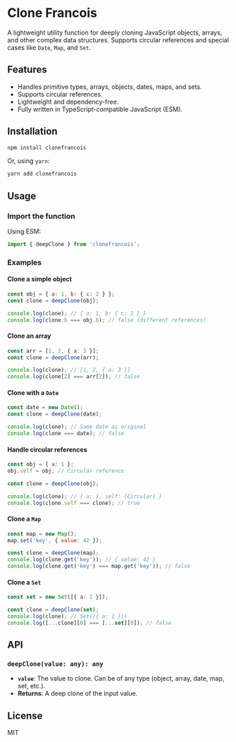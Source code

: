 
# Clone Francois

A lightweight utility function for deeply cloning JavaScript objects, arrays, and other complex data structures. Supports circular references and special cases like `Date`, `Map`, and `Set`.

## Features

- Handles primitive types, arrays, objects, dates, maps, and sets.
- Supports circular references.
- Lightweight and dependency-free.
- Fully written in TypeScript-compatible JavaScript (ESM).

## Installation

```bash
npm install clonefrancois
```

Or, using `yarn`:

```bash
yarn add clonefrancois
```

## Usage

### Import the function

Using ESM:

```javascript
import { deepClone } from 'clonefrancois';
```

### Examples

#### Clone a simple object

```javascript
const obj = { a: 1, b: { c: 2 } };
const clone = deepClone(obj);

console.log(clone); // { a: 1, b: { c: 2 } }
console.log(clone.b === obj.b); // false (different references)
```

#### Clone an array

```javascript
const arr = [1, 2, { a: 3 }];
const clone = deepClone(arr);

console.log(clone); // [1, 2, { a: 3 }]
console.log(clone[2] === arr[2]); // false
```

#### Clone with a `Date`

```javascript
const date = new Date();
const clone = deepClone(date);

console.log(clone); // Same date as original
console.log(clone === date); // false
```

#### Handle circular references

```javascript
const obj = { a: 1 };
obj.self = obj; // Circular reference

const clone = deepClone(obj);

console.log(clone); // { a: 1, self: [Circular] }
console.log(clone.self === clone); // true
```

#### Clone a `Map`

```javascript
const map = new Map();
map.set('key', { value: 42 });

const clone = deepClone(map);
console.log(clone.get('key')); // { value: 42 }
console.log(clone.get('key') === map.get('key')); // false
```

#### Clone a `Set`

```javascript
const set = new Set([{ a: 1 }]);

const clone = deepClone(set);
console.log(clone); // Set([{ a: 1 }])
console.log([...clone][0] === [...set][0]); // false
```

## API

### `deepClone(value: any): any`

- **`value`**: The value to clone. Can be of any type (object, array, date, map, set, etc.).
- **Returns**: A deep clone of the input value.

## License

MIT
